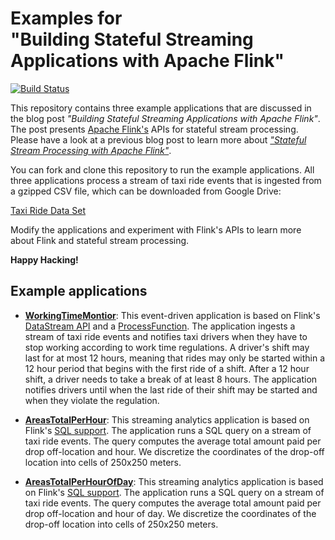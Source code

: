 # Examples for <br> "Building Stateful Streaming Applications with Apache Flink"

[![Build Status](https://travis-ci.org/jvk243/flink-calculation-travisci.svg?branch=master)](https://travis-ci.org/jvk243/flink-calculation-travisci)

This repository contains three example applications that are discussed
in the blog post *"Building Stateful Streaming Applications with Apache
Flink"*. The post presents [Apache Flink's](https://flink.apache.org)
APIs for stateful stream processing. Please have a look at a previous
blog post to learn more about
*["Stateful Stream Processing with Apache Flink"](https://www.infoworld.com/article/3267966/big-data/stateful-stream-processing-with-apache-flink.html)*.

You can fork and clone this repository to run the example applications.
All three applications process a stream of taxi ride events that is ingested
from a gzipped CSV file, which can be downloaded from Google Drive:

[Taxi Ride Data Set](https://drive.google.com/file/d/0B0TBL8JNn3JgTGNJTEJaQmFMbk0)

Modify the applications and experiment with Flink's APIs to learn more
about Flink and stateful stream processing.

**Happy Hacking!**

## Example applications

* **[WorkingTimeMontior](https://github.com/dataArtisans/infoworld-post/blob/master/src/main/java/com/dataartisans/examples/infoworld/eventdrivenapp/WorkingTimeMonitor.java)**: 
This event-driven application is based on Flink's
[DataStream API](https://ci.apache.org/projects/flink/flink-docs-stable/dev/datastream_api.html) 
and a [ProcessFunction](https://ci.apache.org/projects/flink/flink-docs-stable/dev/stream/operators/process_function.html).
The application ingests a stream of
taxi ride events and notifies taxi drivers when they have to stop
working according to work time regulations. A driver's shift may last
for at most 12 hours, meaning that rides may only be started within a
12 hour period that begins with the first ride of a shift. After a 12
hour shift, a driver needs to take a break of at least 8 hours.
The application notifies drivers until when the last ride of their
shift may be started and when they violate the regulation.

* **[AreasTotalPerHour](https://github.com/dataArtisans/infoworld-post/blob/master/src/main/java/com/dataartisans/examples/infoworld/analyticsquery/AreasTotalPerHour.java)**: 
This streaming analytics application is based on Flink's
[SQL support](https://ci.apache.org/projects/flink/flink-docs-stable/dev/table/index.html).
The application runs a SQL query on a stream of taxi ride events. The
query computes the average total amount paid per drop off-location and
hour. We discretize the coordinates of the drop-off location into cells
of 250x250 meters.

* **[AreasTotalPerHourOfDay](https://github.com/dataArtisans/infoworld-post/blob/master/src/main/java/com/dataartisans/examples/infoworld/analyticsquery/AreasTotalPerHourOfDay.java)**:
This streaming analytics application is based on Flink's
 [SQL support](https://ci.apache.org/projects/flink/flink-docs-stable/dev/table/index.html).
The application runs a SQL query on a stream of taxi ride events. The
query computes the average total amount paid per drop off-location and
hour of day. We discretize the coordinates of the drop-off location into
cells of 250x250 meters.
